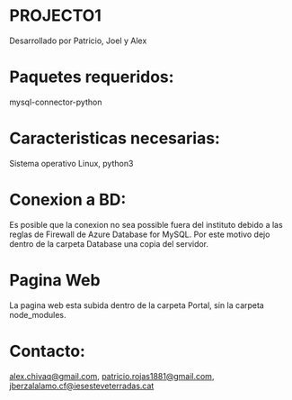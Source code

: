 # PROJECTO1

Desarrollado por Patricio, Joel y Alex

# Paquetes requeridos:

mysql-connector-python

# Caracteristicas necesarias:

Sistema operativo Linux,
python3

# Conexion a BD:
Es posible que la conexion no sea possible fuera del instituto debido a las reglas de Firewall de Azure Database for MySQL. Por este motivo dejo dentro de la carpeta Database una copia del servidor. 

# Pagina Web
La pagina web esta subida dentro de la carpeta Portal, sin la carpeta node_modules.

# Contacto:

alex.chivaq@gmail.com, 
patricio.rojas1881@gmail.com,
jberzalalamo.cf@iesesteveterradas.cat
